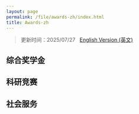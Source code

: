 ```yaml
---
layout: page
permalink: /file/awards-zh/index.html
title: Awards-zh
---
```


> 更新时间：2025/07/27 &nbsp; [English Version (英文)](https://PlutoKirito.github.io/awards/)

## 综合奖学金

<!-- - 2023年12月：AAAI本科生学者奖学金（¥30000）<br>计算机领域顶级会议全额资助，每年奖励18名杰出本科生
- 2024年05月：施然创新奖学金（¥10000）<br>福州大学最高奖学金之一，每年奖励10名杰出本科生
- 2023年08月：能化奖学金（¥10000）<br>福州大学最高奖学金之一，每年奖励15名杰出本科生
- 2023年05月：厦航奖学金（¥5000）
- 2021-2024：福州大学综合一等奖学金（¥15000，四次）<br>中外合作办学，双学位项目联合奖学金
- 2024年05月：爱尔兰国立梅努斯大学最佳毕业论文奖（¥3000）
- 2023年10月：爱尔兰国立梅努斯大学最佳学术表现奖（¥750）
- 2022年10月：爱尔兰国立梅努斯大学最佳课程项目奖（¥750） -->

## 科研竞赛

<!-- - 2024年01月：第9届中国国际大学生创新大赛国家级铜奖（互联网+）
- 2023年08月：第9届“3S杯”大学生物联网技术与应用大赛国家级二等奖
- 2023年08月：第9届全国青年科普创新实验暨项目大赛最佳技术奖、国家级三等奖
- 2023年08月：第11届“NCDA”杯全国高校数字艺术设计大赛福建省级赛二等奖
- 2023年08月：第16届中国大学生计算机设计大赛福建省级赛三等奖
- 2023年06月：第3届福建省青年科普创新实验暨项目大赛福建省级赛一等奖（冠军）
- 2023年05月：第25届国际大学生数学建模竞赛国际级特等奖提名（所有20508篇论文中的前1%）
- 2023年05月：第7届米兰设计周中国高校设计学科师生优秀作品展省级赛三等奖
- 2022年11月：第31届“高教社杯”全国大学生数学建模竞赛本科组福建赛区一等奖（前8%）
- 2022年10月：爱尔兰国立梅努斯大学年度最佳学生项目奖（前8%）
- 2022年08月：第15届中国大学生计算机设计大赛国家级三等奖
- 2022年06月：福州大学游泳比赛100米自由泳冠军、50米蛙泳季军（达国家二级运动员标准）
- 2022年06月：第13届“南威杯”福州大学数学建模竞赛三等奖
- 2022年05月：第15届中国大学生计算机设计大赛福建省级赛二等奖
- 2022年05月：第1届全国大学生新媒体大赛国家级三等奖 -->

## 社会服务

<!-- - 2022年04月：福州大学年度“最美志愿者”（每年仅10名）
- 2021年07月：第44届世界遗产大会优秀志愿者
- 2021年07月：第4届数字中国建设峰会优秀志愿者
- 2023年05月：福州大学年度优秀学生干部
- 2022年05月：福州大学年度优秀共青团员
- 2021年05月：福州大学年度三好学生
- 2021年09月-2022年09月：福州大学团委志愿者工作部副部长
- 2020年09月-2021年09月：福州大学梅努斯国际工程学院班长
- 2022年09月至今：IEEE协会，AAAI协会，中国人工智能学会CAAI（学生会员） -->

